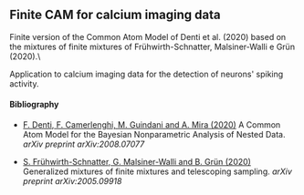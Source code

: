 ## Finite CAM for calcium imaging data

Finite version of the Common Atom Model of Denti et al. (2020) based on the mixtures of finite mixtures of Frühwirth-Schnatter, Malsiner-Walli e Grün (2020).\\

Application to calcium imaging data for the detection of neurons' spiking activity.


#### Bibliography
- [F. Denti, F. Camerlenghi, M. Guindani and A. Mira (2020)](https://arxiv.org/abs/2008.07077) A Common Atom Model for the Bayesian Nonparametric Analysis of Nested Data. *arXiv preprint arXiv:2008.07077*

- [S. Frühwirth-Schnatter, G. Malsiner-Walli and B. Grün (2020)](https://arxiv.org/abs/2005.09918) Generalized mixtures of finite mixtures and telescoping sampling. *arXiv preprint arXiv:2005.09918*
